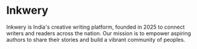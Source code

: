 # Inkwery
Inkwery is India's creative writing platform, founded in 2025 to connect writers and readers across the nation. Our mission is to empower aspiring authors to share their stories and build a vibrant community of peoples.
